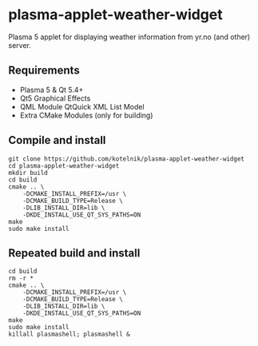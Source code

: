 # plasma-applet-weather-widget
Plasma 5 applet for displaying weather information from yr.no (and other) server.

## Requirements
* Plasma 5 & Qt 5.4+
* Qt5 Graphical Effects
* QML Module QtQuick XML List Model
* Extra CMake Modules (only for building)

## Compile and install
```
git clone https://github.com/kotelnik/plasma-applet-weather-widget
cd plasma-applet-weather-widget
mkdir build
cd build
cmake .. \
    -DCMAKE_INSTALL_PREFIX=/usr \
    -DCMAKE_BUILD_TYPE=Release \
    -DLIB_INSTALL_DIR=lib \
    -DKDE_INSTALL_USE_QT_SYS_PATHS=ON
make
sudo make install
```

## Repeated build and install
```
cd build
rm -r *
cmake .. \
    -DCMAKE_INSTALL_PREFIX=/usr \
    -DCMAKE_BUILD_TYPE=Release \
    -DLIB_INSTALL_DIR=lib \
    -DKDE_INSTALL_USE_QT_SYS_PATHS=ON
make
sudo make install
killall plasmashell; plasmashell &
```
